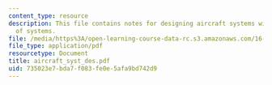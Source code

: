 ```yaml
---
content_type: resource
description: This file contains notes for designing aircraft systems within systems
  of systems.
file: /media/https%3A/open-learning-course-data-rc.s3.amazonaws.com/16-885j-aircraft-systems-engineering-fall-2004/735023e7bda7f083fe0e5afa9bd742d9_aircraft_syst_des.pdf
file_type: application/pdf
resourcetype: Document
title: aircraft_syst_des.pdf
uid: 735023e7-bda7-f083-fe0e-5afa9bd742d9
---
```

